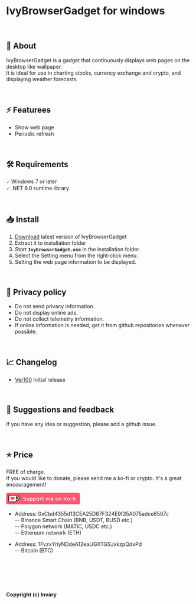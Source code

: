 # IvyBrowserGadget for windows



<br />

## 📝 About
IvyBrowserGadget is a gadget that continuously displays web pages on the desktop like wallpaper. <br />
It is ideal for use in charting stocks, currency exchange and crypto, and displaying weather forecasts.


<br />

## ⚡ Featurees

* Show web page
* Periodic refresh


<br />

## ️🛠️ Requirements
  🗸 Windows 7 or later<br/>
  🗸 .NET 6.0 runtime library<br/>

<br />

## 📥 Install
1. [Download](https://github.com/Invary/IvyBrowserGadget/releases) latest version of IvyBrowserGadget
2. Extract it to installation folder
3. Start **`IvyBrowserGadget.exe`** in the installation folder.
4. Select the Setting menu from the right-click menu.
5. Setting the web page information to be displayed.

<br />

## 🔐 Privacy policy
- Do not send privacy information.
- Do not display online ads.
- Do not collect telemetry information.
- If online information is needed, get it from github repositories whenever possible.

<br />


## 📈 Changelog

- [Ver100](https://github.com/Invary/IvyBrowserGadget/releases/tag/Ver100)
Initial release

<br />

## 📩 Suggestions and feedback
If you have any idea or suggestion, please add a github issue.

<br />


## ⭐ Price

FREE of charge. <br />
If you would like to donate, please send me a ko-fi or crypto. It's a great encouragement!

[![ko-fi](https://raw.githubusercontent.com/Invary/IvyMediaDownloader/main/img/donation_kofi.png)](https://ko-fi.com/E1E7AC6QH)

- Address: 0xCbd4355d13CEA25D87F324E9f35A075adce6507c<br/>
 -- Binance Smart Chain (BNB, USDT, BUSD etc.)<br/>
 -- Polygon network (MATIC, USDC etc.)<br/>
 -- Ethereum network (ETH)<br/>

- Address: 1FvzxYriyNDdeA12eaUGXTGSJxkzpQdxPd<br/>
 -- Bitcoin (BTC)<br/>

<br />


<br />
<br />
<br />

#### Copyright (c) Invary
